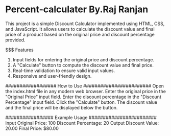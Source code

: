 # Percent-calculater By.Raj Ranjan

This project is a simple Discount Calculator implemented using HTML, CSS, and JavaScript. It allows users to calculate the discount value and final price of a product based on the original price and discount percentage provided.

$$$$$$$$$$$$$$$$$$$$$$$$$$$$$$$$$$$$$$$$$$$$$$$$$$$$$$$$$$$$$$$$$$$$$$$$$$$$$$$$$$$$$$$
Features
1. Input fields for entering the original price and discount percentage.
2. A "Calculate" button to compute the discount value and final price.
3. Real-time validation to ensure valid input values.
4. Responsive and user-friendly design.

##################    How to Use    ########################
Open the index.html file in any modern web browser.
Enter the original price in the "Original Price" input field.
Enter the discount percentage in the "Discount Percentage" input field.
Click the "Calculate" button.
The discount value and the final price will be displayed below the button.

################# Example Usage ########################
Input
Original Price: 100
Discount Percentage: 20
Output
Discount Value: 20.00
Final Price: $80.00
